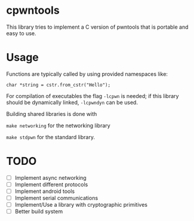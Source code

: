 # cpwntools
This library tries to implement a C version of pwntools that is portable and easy to use.

# Usage

Functions are typically called by using provided namespaces like:

`char *string = cstr.from_cstr("Hello");`

For compilation of executables the flag `-lcpwn` is needed; if this library should be dynamically
linked, `-lcpwndyn` can be used.

Building shared libraries is done with

`make networking` for the networking library

`make stdpwn` for the standard library.

# TODO

- [ ] Implement async networking
- [ ] Implement different protocols
- [ ] Implement android tools
- [ ] Implement serial communications
- [ ] Implement/Use a library with cryptographic primitives
- [ ] Better build system
